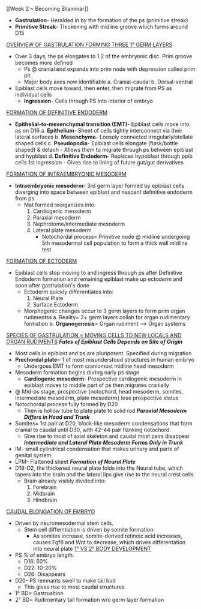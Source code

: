 [[Week 2 ~ Becoming Bilaminar]]

- **Gastrulation**- Heralded in by the formation of the ps (primitive streak)
- **Primitive Streak**- Thickening with midline groove which forms around D15

<u>OVERVIEW OF GASTRULATION FORMING THREE 1° GERM LAYERS</u>
- Over 3 days, the ps elongates to 1.2 of the embryonic disc. Prim groove becomes more defined
	- Ps @ cranial end expands into prim node with depression called prim pit.
	- Major body axes now identifiable
		a. Cranial-caudal
		b. Dorsal-ventral
- Epiblast cells move toward, then enter, then migrate from PS as individual cells
	- **Ingression**- Cells through PS into interior of embryo

<u>FORMATION OF DEFINITIVE ENDODERM</u>
- **Epithelial-to-mesenchymal transition (EMT)**- Epiblast cells move into ps on D16
	a. **Epithelium**- Sheet of cells tightly interconnect via their lateral surfaces
	b. **Mesenchyme**- Loosely connected irregularly/stellate shaped cells
	c. **Pseudopodia**- Epiblast cells elongate (flask/bottle shaped) & detach
		- Allows them to migrate through ps between epiblast and hypblast
	d. **Definitive Endoderm**- Replaces hypoblast through ppib cells 1st ingression
		- Gives rise to lining of future gut/gut derivatives

<u>FORMATION OF INTRAEMBRYONIC MESODERM</u>
- **Intraembryonic mesoderm**- 3rd germ layer formed by epiblast cells diverging into space between epiblast and nascent definitive endoderm from ps
	- Mat formed reorganizes into:
		1. Cardiogenic mesoderm
		2. Paraxial mesoderm
		3. Nephrotome/intermediate mesoderm
		4. Lateral plate mesoderm
			- Notochordal process= Primitive node @ midline undergoing 5th mesodermal cell population to form a thick wall midline test 

<u>FORMATION OF ECTODERM</u>
- Epiblast cells stop moving to and ingress through ps after Definitive Endoderm formation and remaining epiblast make up ectoderm and soon after gastrulation's done
	- Ectoderm quickly differentiates into:
		1. Neural Plate
		2. Surface Ectoderm
	- Morphogenic changes occur to 3 germ layers to form prim organ rudimentss 
		a. Reality= 2+ germ layers collab for organ rudimentary formation
		b. **Organogenesis**= Organ rudiment --> Organ systems

<u>SPECIES OF GASTRULATION = MOVING CELLS TO NEW LOCALS AND ORGAN RUDIMENTS</u>
***Fates of Epiblast Cells Depends on Site of Origin***
- Most cells in epiblast and ps are pluripotent. Specified during migration
- **Prechordal plate**= 1 of most misunderstood  structures in human embryo
	- Undergoes EMT to form craniomost midline head mesoderm
- Mesoderm formation begins during early ps stage
	-  **Cardiogenic mesoderm**- Prospective cardiogenic mesoderm in epiblast moves to middle part of ps then migrates cranially
- @ Mid-ps stage, prospective {notochord, head mesoderm, somites, intermediate mesoderm, plate mesoderm} lose prospective status
- Notochordal process fully formed by D20
	- Then is hollow tube to plate plate to solid rod
***Paraxial Mesoderm Differs in Head and Trunk***
- Somites= 1st pair at D20, block-like mesoderm condensations that form cranial to caudal until D30, with 42-44 pair flanking notochord.
	- Give rise to most of axial skeleton and caudal most pairs disappear
***Intermediate and Lateral Plate Mesoderm Forms Only in Trunk***
- IM- small cylindrical condensation that makes urinary and parts of genital system
- LPM- Flattened sheet
***Formation of Neural Plate***
- D18-D2, the thickened neural plate folds into the Neural tube, which tapers into the brain and the lateral lips give rise to the neural crest cells
	- Brain already visibly divided into:
		1. Forebrain
		2. Midbrain
		3. Hindbrain

 <u>CAUDAL ELONGATION OF EMBRYO</u>
 - Driven by neuromesodermal stem cells. 
	 - Stem cell differntiation is driven by somite formation.
		 - As somites increase, somite-derived retinoic acid increases, causes Fgf8 and Wnt to decrease, which drives differentation into neural plate
<u>1° VS 2° BODY DEVELOPMENT</u>
- PS % of embryo length: 
	- D16: 50%
	- D22: 10-20%
	- D26: Disappears
- D20- PS remnants swell to make tail bud
	- This gives rise to most caudal structures
- 1° BD= Gastrualtion
- 2° BD= Rudimentary tail formation w/o germ layer formation

